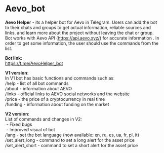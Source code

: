 # Aevo_bot
**Aevo Helper** - its a helper bot for Aevo in Telegram. Users can add the bot to their chats and groups to get actual information, reliable sources and links, and learn more about the project without leaving the chat or group. Bot works with Aevo API (https://api.aevo.xyz/) for accurate information . In order to get some information, the user should use the commands from the list.

**Bot link:**   
https://t.me/AevoHelper_bot   

**V1 version:**  
In V1 bot has basic functions and commands such as:  
/help - list of all bot commands  
/about - information about AEVO  
/links - official links to AEVO social networks and the website  
/price - the price of a cryptocurrency in real time  
/funding -  information about funding on the market  

**V2 version:**   
List of commands and changes in V2:  
&nbsp;- Fixed bugs    
&nbsp;- Improved visual of bot     
/lang - set the bot language (now available: en, ru, es, ua, fr, pl, it)   
/set_alert_long - command to set a long alert for the asset price  
/set_alert_short - command to set a short alert for the asset price  
